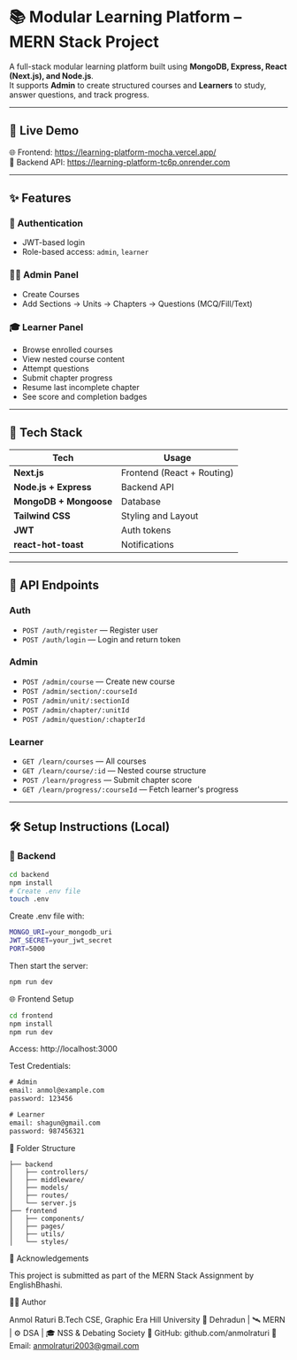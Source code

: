 # 📚 Modular Learning Platform – MERN Stack Project

A full-stack modular learning platform built using **MongoDB, Express, React (Next.js), and Node.js**.  
It supports **Admin** to create structured courses and **Learners** to study, answer questions, and track progress.

---

## 🚀 Live Demo

🌐 Frontend: https://learning-platform-mocha.vercel.app/  
🔗 Backend API: https://learning-platform-tc6p.onrender.com



---

## ✨ Features

### 👤 Authentication
- JWT-based login
- Role-based access: `admin`, `learner`

### 🧑‍🏫 Admin Panel
- Create Courses
- Add Sections → Units → Chapters → Questions (MCQ/Fill/Text)

### 🎓 Learner Panel
- Browse enrolled courses
- View nested course content
- Attempt questions
- Submit chapter progress
- Resume last incomplete chapter
- See score and completion badges

---

## 🧰 Tech Stack

| Tech       | Usage               |
|------------|---------------------|
| **Next.js** | Frontend (React + Routing) |
| **Node.js + Express** | Backend API      |
| **MongoDB + Mongoose** | Database         |
| **Tailwind CSS** | Styling and Layout |
| **JWT**      | Auth tokens          |
| **react-hot-toast** | Notifications     |

---

## 🧪 API Endpoints

### Auth
- `POST /auth/register` — Register user
- `POST /auth/login` — Login and return token

### Admin
- `POST /admin/course` — Create new course
- `POST /admin/section/:courseId`
- `POST /admin/unit/:sectionId`
- `POST /admin/chapter/:unitId`
- `POST /admin/question/:chapterId`

### Learner
- `GET /learn/courses` — All courses
- `GET /learn/course/:id` — Nested course structure
- `POST /learn/progress` — Submit chapter score
- `GET /learn/progress/:courseId` — Fetch learner's progress

---

## 🛠 Setup Instructions (Local)

### 🔧 Backend

```bash
cd backend
npm install
# Create .env file
touch .env
```
Create .env file with:
```bash
MONGO_URI=your_mongodb_uri
JWT_SECRET=your_jwt_secret
PORT=5000
```
Then start the server:

```bash
npm run dev
```

🌐 Frontend Setup
```bash
cd frontend
npm install
npm run dev
```
Access: http://localhost:3000

Test Credentials:
```txt
# Admin
email: anmol@example.com
password: 123456

# Learner
email: shagun@gmail.com
password: 987456321
```

📁 Folder Structure

```pqsql
├── backend
│   ├── controllers/
│   ├── middleware/
│   ├── models/
│   ├── routes/
│   └── server.js
├── frontend
│   ├── components/
│   ├── pages/
│   ├── utils/
│   └── styles/
```

🙌 Acknowledgements

This project is submitted as part of the MERN Stack Assignment by EnglishBhashi.

👨‍💻 Author

Anmol Raturi
B.Tech CSE, Graphic Era Hill University
📍 Dehradun | 🛰️ MERN | ⚙️ DSA | 🎓 NSS & Debating Society
🔗 GitHub: github.com/anmolraturi
📧 Email: anmolraturi2003@gmail.com
